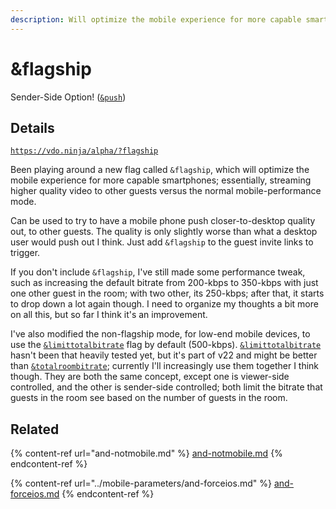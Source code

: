 ```yaml
---
description: Will optimize the mobile experience for more capable smartphones
---
```


# \&flagship

Sender-Side Option! ([`&push`](../../source-settings/push.md))

## Details

[`https://vdo.ninja/alpha/?flagship`](https://vdo.ninja/alpha/?flagship)

Been playing around a new flag called `&flagship`, which will optimize the mobile experience for more capable smartphones; essentially, streaming higher quality video to other guests versus the normal mobile-performance mode.

Can be used to try to have a mobile phone push closer-to-desktop quality out, to other guests. The quality is only slightly worse than what a desktop user would push out I think. Just add `&flagship` to the guest invite links to trigger.

If you don't include `&flagship`, I've still made some performance tweak, such as increasing the default bitrate from 200-kbps to 350-kbps with just one other guest in the room; with two other, its 250-kbps; after that, it starts to drop down a lot again though. I need to organize my thoughts a bit more on all this, but so far I think it's an improvement.

I've also modified the non-flagship mode, for low-end mobile devices, to use the [`&limittotalbitrate`](../video-bitrate-parameters/limittotalbitrate.md) flag by default (500-kbps). [`&limittotalbitrate`](../video-bitrate-parameters/limittotalbitrate.md) hasn't been that heavily tested yet, but it's part of v22 and might be better than [`&totalroombitrate`](../video-bitrate-parameters/totalroombitrate.md); currently I'll increasingly use them together I think though. They are both the same concept, except one is viewer-side controlled, and the other is sender-side controlled; both limit the bitrate that guests in the room see based on the number of guests in the room.

## Related

{% content-ref url="and-notmobile.md" %}
[and-notmobile.md](and-notmobile.md)
{% endcontent-ref %}

{% content-ref url="../mobile-parameters/and-forceios.md" %}
[and-forceios.md](../mobile-parameters/and-forceios.md)
{% endcontent-ref %}
